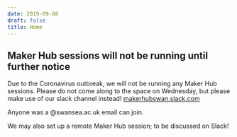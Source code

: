 ```yaml
---
date: 2019-09-08
draft: false
title: Home
---
```


## Maker Hub sessions will not be running until further notice

Due to the Coronavirus outbreak, we will not be running any Maker Hub sessions. Please do not come along to the space on Wednesday, but please make use of our slack channel instead! [makerhubswan.slack.com](makerhubswan.slack.com)

Anyone was a @swansea.ac.uk email can join.

We may also set up a remote Maker Hub session; to be discussed on Slack!
